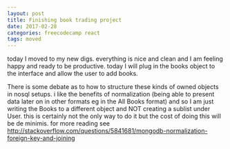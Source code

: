 ```yaml
---
layout: post
title: Finishing book trading project
date: 2017-02-28
categories: freecodecamp react
tags: moved
---
```


today I moved to my new digs. everything is nice and clean and I am feeling happy and ready to be productive. today I will plug in the books object to the interface and allow the user to add books.

There is some debate as to how to structure these kinds of owned objects in nosql setups. i like the benefits of normalization (being able to present data later on in other formats eg in the All Books format) and so I am just writing the Books to a different object and NOT creating a sublist under User. this is certainly not the only way to do it but the cost of doing this will be de minimis. for more reading see <http://stackoverflow.com/questions/5841681/mongodb-normalization-foreign-key-and-joining>

